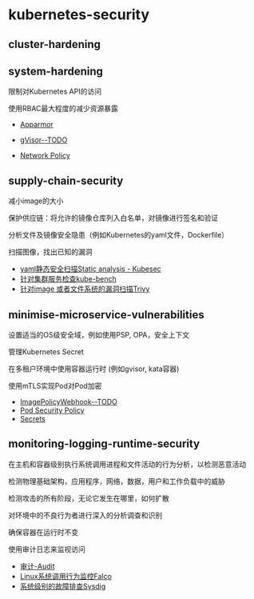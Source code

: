 # kubernetes-security

## cluster-hardening





## system-hardening

限制对Kubernetes API的访问

使用RBAC最大程度的减少资源暴露

- [Apparmor](./apparmor.md)

- [gVisor--TODO]()

- [Network Policy](./networkpolicy.md)

  

## supply-chain-security

减小image的大小

保护供应链：将允许的镜像仓库列入白名单，对镜像进行签名和验证

分析文件及镜像安全隐患（例如Kubernetes的yaml文件，Dockerfile）

扫描图像，找出已知的漏洞

- [yaml静态安全扫描Static analysis - Kubesec](./kubesec.md)
- [针对集群服务检查kube-bench](./kube-bench.md)
- [针对image 或者文件系统的漏洞扫描Trivy](./trivy-vulnerabilities-scan.md)



## minimise-microservice-vulnerabilities

设置适当的OS级安全域，例如使用PSP, OPA，安全上下文

管理Kubernetes Secret

在多租户环境中使用容器运行时 (例如gvisor, kata容器)

使用mTLS实现Pod对Pod加密

- [ImagePolicyWebhook--TODO](./imagepolicywebhook.md)
- [Pod Security Policy](./pod-security-policy.md)
- [Secrets](./secret.md)



## monitoring-logging-runtime-security

在主机和容器级别执行系统调用进程和文件活动的行为分析，以检测恶意活动

检测物理基础架构，应用程序，网络，数据，用户和工作负载中的威胁

检测攻击的所有阶段，无论它发生在哪里，如何扩散

对环境中的不良行为者进行深入的分析调查和识别

确保容器在运行时不变

使用审计日志来监视访问

- [审计-Audit](./audit.md)
- [Linux系统调用行为监控Falco](./falco.md)
- [系统级别的故障排查Sysdig](./sysdig.md)